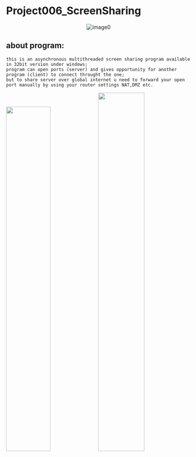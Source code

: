 # Project006_ScreenSharing

<p align="center">
  <img src="https://github-production-user-asset-6210df.s3.amazonaws.com/127525288/293289311-3d004822-2e48-4dd3-b6e5-e7d220897309.png" alt="image0"/>
</p>

## about program:
	this is an asynchronous multithreaded screen sharing program available in 32bit version under windows;
	program can open ports (server) and gives opportunity for another program (client) to connect throught the one;
	but to share server over global internet u need to forward your open port manually by using your router settings NAT,DMZ etc.
 <p align="left">
  <img src="https://github-production-user-asset-6210df.s3.amazonaws.com/127525288/262960304-c2a7d799-1514-4748-a42b-191dcc5268ac.png" style="width: 49%; alt="image1"/>
<img src="https://github-production-user-asset-6210df.s3.amazonaws.com/127525288/262959322-94003650-fd29-43c6-a2eb-bb86193383e0.png" style="width: 50%; alt="image2"/>
</p>
